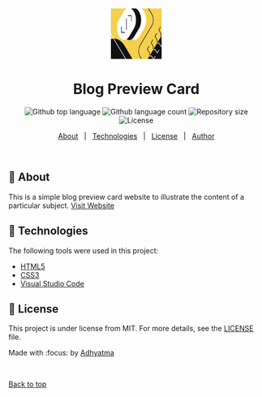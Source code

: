 <div align="center" id="top"> 
  <img src="images/illustration-article.svg" alt="Blog Preview Card" width="100px" height="100px" />

</div>

<h1 align="center">Blog Preview Card</h1>

<p align="center">
  <img alt="Github top language" src="https://img.shields.io/github/languages/top/r00kieAd/blog-preview-card?color=56BEB8">

  <img alt="Github language count" src="https://img.shields.io/github/languages/count/r00kieAd/blog-preview-card?color=56BEB8">

  <img alt="Repository size" src="https://img.shields.io/github/repo-size/r00kieAd/blog-preview-card?color=56BEB8">

  <img alt="License" src="https://img.shields.io/github/license/r00kieAd/blog-preview-card?color=56BEB8">
</p>

<p align="center">
  <a href="#dart-about">About</a> &#xa0; | &#xa0;
  <a href="#rocket-technologies">Technologies</a> &#xa0; | &#xa0;
  <a href="#memo-license">License</a> &#xa0; | &#xa0;
  <a href="https://github.com/{{YOUR_GITHUB_USERNAME}}" target="_blank">Author</a>
</p>

<br>

## :dart: About ##

This is a simple blog preview card website to illustrate the content of a particular subject. <a href="https://r00kiead.github.io/blog-preview-card/">Visit Website</a>

## :rocket: Technologies ##

The following tools were used in this project:

- [HTML5](https://www.w3schools.com/html/default.asp)
- [CSS3](https://www.w3schools.com/css/default.asp)
- [Visual Studio Code](https://code.visualstudio.com/)

## :memo: License ##

This project is under license from MIT. For more details, see the [LICENSE](LICENSE) file.


Made with :focus: by <a href="https://github.com/r00kieAd" target="_blank">Adhyatma</a>

&#xa0;

<a href="#top">Back to top</a>
